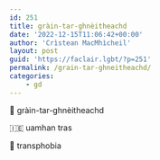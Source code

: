 ```yaml
---
id: 251
title: gràin-tar-ghnèitheachd
date: '2022-12-15T11:06:42+00:00'
author: 'Crìstean MacMhìcheil'
layout: post
guid: 'https://faclair.lgbt/?p=251'
permalink: /grain-tar-ghneitheachd/
categories:
    - gd
---
```


&#x1f3f4;&#xe0067;&#xe0062;&#xe0073;&#xe0063;&#xe0074;&#xe007f; gràin-tar-ghnèitheachd

&#x1f1ee;&#x1f1ea; uamhan tras

&#x1f3f4;&#xe0067;&#xe0062;&#xe0065;&#xe006e;&#xe0067;&#xe007f; transphobia
